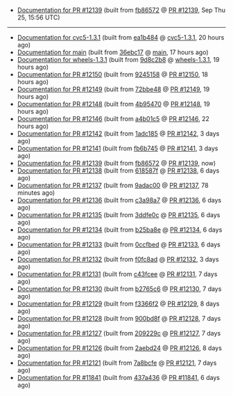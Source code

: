 

* [Documentation for PR #12139](docs-pr12139/) (built from [fb86572](https://github.com/cvc5/cvc5/commit/fb86572) @ [PR #12139](https://github.com/cvc5/cvc5/pull/12139), Sep Thu 25, 15:56 UTC)

***


* [Documentation for cvc5-1.3.1](docs-cvc5-1.3.1/) (built from [ea1b484](https://github.com/cvc5/cvc5/commit/ea1b484) @ [cvc5-1.3.1](https://github.com/cvc5/cvc5/tree/cvc5-1.3.1), 20 hours ago)
* [Documentation for main](docs-main/) (built from [36ebc17](https://github.com/cvc5/cvc5/commit/36ebc17) @ [main](https://github.com/cvc5/cvc5/tree/main), 17 hours ago)
* [Documentation for wheels-1.3.1](docs-wheels-1.3.1/) (built from [9d8c2b8](https://github.com/cvc5/cvc5/commit/9d8c2b8) @ [wheels-1.3.1](https://github.com/cvc5/cvc5/tree/wheels-1.3.1), 19 hours ago)
* [Documentation for PR #12150](docs-pr12150/) (built from [9245158](https://github.com/cvc5/cvc5/commit/9245158) @ [PR #12150](https://github.com/cvc5/cvc5/pull/12150), 18 hours ago)
* [Documentation for PR #12149](docs-pr12149/) (built from [72bbe48](https://github.com/cvc5/cvc5/commit/72bbe48) @ [PR #12149](https://github.com/cvc5/cvc5/pull/12149), 19 hours ago)
* [Documentation for PR #12148](docs-pr12148/) (built from [4b95470](https://github.com/cvc5/cvc5/commit/4b95470) @ [PR #12148](https://github.com/cvc5/cvc5/pull/12148), 19 hours ago)
* [Documentation for PR #12146](docs-pr12146/) (built from [a4b01c5](https://github.com/cvc5/cvc5/commit/a4b01c5) @ [PR #12146](https://github.com/cvc5/cvc5/pull/12146), 22 hours ago)
* [Documentation for PR #12142](docs-pr12142/) (built from [1adc185](https://github.com/cvc5/cvc5/commit/1adc185) @ [PR #12142](https://github.com/cvc5/cvc5/pull/12142), 3 days ago)
* [Documentation for PR #12141](docs-pr12141/) (built from [fb6b745](https://github.com/cvc5/cvc5/commit/fb6b745) @ [PR #12141](https://github.com/cvc5/cvc5/pull/12141), 3 days ago)
* [Documentation for PR #12139](docs-pr12139/) (built from [fb86572](https://github.com/cvc5/cvc5/commit/fb86572) @ [PR #12139](https://github.com/cvc5/cvc5/pull/12139), now)
* [Documentation for PR #12138](docs-pr12138/) (built from [618587f](https://github.com/cvc5/cvc5/commit/618587f) @ [PR #12138](https://github.com/cvc5/cvc5/pull/12138), 6 days ago)
* [Documentation for PR #12137](docs-pr12137/) (built from [9adac00](https://github.com/cvc5/cvc5/commit/9adac00) @ [PR #12137](https://github.com/cvc5/cvc5/pull/12137), 78 minutes ago)
* [Documentation for PR #12136](docs-pr12136/) (built from [c3a98a7](https://github.com/cvc5/cvc5/commit/c3a98a7) @ [PR #12136](https://github.com/cvc5/cvc5/pull/12136), 6 days ago)
* [Documentation for PR #12135](docs-pr12135/) (built from [3ddfe0c](https://github.com/cvc5/cvc5/commit/3ddfe0c) @ [PR #12135](https://github.com/cvc5/cvc5/pull/12135), 6 days ago)
* [Documentation for PR #12134](docs-pr12134/) (built from [b25ba8e](https://github.com/cvc5/cvc5/commit/b25ba8e) @ [PR #12134](https://github.com/cvc5/cvc5/pull/12134), 6 days ago)
* [Documentation for PR #12133](docs-pr12133/) (built from [0ccfbed](https://github.com/cvc5/cvc5/commit/0ccfbed) @ [PR #12133](https://github.com/cvc5/cvc5/pull/12133), 6 days ago)
* [Documentation for PR #12132](docs-pr12132/) (built from [f0fc8ad](https://github.com/cvc5/cvc5/commit/f0fc8ad) @ [PR #12132](https://github.com/cvc5/cvc5/pull/12132), 3 days ago)
* [Documentation for PR #12131](docs-pr12131/) (built from [c43fcee](https://github.com/cvc5/cvc5/commit/c43fcee) @ [PR #12131](https://github.com/cvc5/cvc5/pull/12131), 7 days ago)
* [Documentation for PR #12130](docs-pr12130/) (built from [b2765c6](https://github.com/cvc5/cvc5/commit/b2765c6) @ [PR #12130](https://github.com/cvc5/cvc5/pull/12130), 7 days ago)
* [Documentation for PR #12129](docs-pr12129/) (built from [f3366f2](https://github.com/cvc5/cvc5/commit/f3366f2) @ [PR #12129](https://github.com/cvc5/cvc5/pull/12129), 8 days ago)
* [Documentation for PR #12128](docs-pr12128/) (built from [900bd8f](https://github.com/cvc5/cvc5/commit/900bd8f) @ [PR #12128](https://github.com/cvc5/cvc5/pull/12128), 7 days ago)
* [Documentation for PR #12127](docs-pr12127/) (built from [209229c](https://github.com/cvc5/cvc5/commit/209229c) @ [PR #12127](https://github.com/cvc5/cvc5/pull/12127), 7 days ago)
* [Documentation for PR #12126](docs-pr12126/) (built from [2aebd24](https://github.com/cvc5/cvc5/commit/2aebd24) @ [PR #12126](https://github.com/cvc5/cvc5/pull/12126), 8 days ago)
* [Documentation for PR #12121](docs-pr12121/) (built from [7a8bcfe](https://github.com/cvc5/cvc5/commit/7a8bcfe) @ [PR #12121](https://github.com/cvc5/cvc5/pull/12121), 7 days ago)
* [Documentation for PR #11841](docs-pr11841/) (built from [437a436](https://github.com/cvc5/cvc5/commit/437a436) @ [PR #11841](https://github.com/cvc5/cvc5/pull/11841), 6 days ago)
